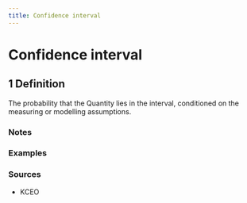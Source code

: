 ```yaml
---
title: Confidence interval
---
```


# Confidence interval

## 1 Definition

The probability that the Quantity lies in the interval, conditioned on the measuring or modelling assumptions. 

### Notes 

### Examples 

### Sources
- KCEO
